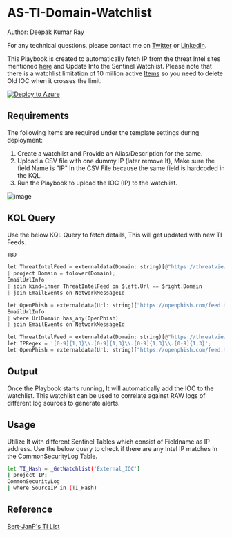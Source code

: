 # AS-TI-Domain-Watchlist
Author: Deepak Kumar Ray 

For any technical questions, please contact me on [Twitter](https://twitter.com/roydeepakku) or [Linkedln](https://www.linkedin.com/in/deepak2/).

This Playbook is created to automatically fetch IP from the threat Intel sites mentioned [here](https://github.com/deepakray184/Sentinel-Playbooks/blob/main/README.md) and Update Into the Sentinel Watchlist.
Please note that there is a watchlist limitation of 10 million active [Items](https://learn.microsoft.com/en-us/azure/sentinel/sentinel-service-limits#watchlist-limits) so you need to delete Old IOC when it crosses the limit.

[![Deploy to Azure](https://aka.ms/deploytoazurebutton)]()


## Requirements

The following items are required under the template settings during deployment: 

1. Create a watchlist and Provide an Alias/Description for the same.
2. Upload a CSV file with one dummy IP (later remove It), Make sure the field Name is "IP" In the CSV File because the same field is hardcoded in the KQL.
3. Run the Playbook to upload the IOC (IP) to the watchlist.

![image](https://github.com/deepakray184/Sentinel-Playbooks/assets/22987796/f2d3c002-7790-4205-a163-b468ecbe39bd)


## KQL Query

Use the below KQL Query to fetch details, This will get updated with new TI Feeds.


```python
TBD

let ThreatIntelFeed = externaldata(Domain: string)[@"https://threatview.io/Downloads/DOMAIN-High-Confidence-Feed.txt"] with (format="txt", ignoreFirstRecord=True)
| project Domain = tolower(Domain);
EmailUrlInfo
| join kind=inner ThreatIntelFeed on $left.Url == $right.Domain
| join EmailEvents on NetworkMessageId

let OpenPhish = externaldata(Url: string)["https://openphish.com/feed.txt"];
EmailUrlInfo
| where UrlDomain has_any(OpenPhish)
| join EmailEvents on NetworkMessageId

let ThreatIntelFeed = externaldata(Domain: string)[@"https://threatview.io/Downloads/DOMAIN-High-Confidence-Feed.txt"] with (format="txt", ignoreFirstRecord=True);
let IPRegex = '[0-9]{1,3}\\.[0-9]{1,3}\\.[0-9]{1,3}\\.[0-9]{1,3}';
let OpenPhish = externaldata(Url: string)["https://openphish.com/feed.txt"];
```

## Output

Once the Playbook starts running, It will automatically add the IOC to the watchlist. This watchlist can be used to correlate against RAW logs of different log sources to generate alerts. 


## Usage

Utilize It with different Sentinel Tables which consist of Fieldname as IP address. Use the below query to check if there are any Intel IP matches In the CommonSecurityLog Table.

```bash
let TI_Hash = _GetWatchlist('External_IOC')
| project IP;
CommonSecurityLog
| where SourceIP in (TI_Hash)
```

## Reference

[Bert-JanP's TI List](https://github.com/Bert-JanP/Open-Source-Threat-Intel-Feeds)

